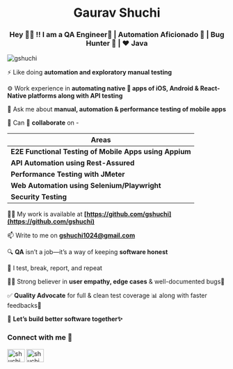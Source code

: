 <h1 align="center">Gaurav Shuchi</h1>
<h3 align="center">Hey 👋🏻 !! I am a QA Engineer🔎 | Automation Aficionado 🤖 | Bug Hunter 🐞 | ❤️ Java </h3>

<p align="left"> <img src="https://komarev.com/ghpvc/?username=gshuchi&label=Profile%20views&color=0e75b6&style=flat" alt="gshuchi" /> </p>

⚡ Like doing **automation and exploratory manual testing** 

⚙️ Work experience in **automating native 📱 apps of iOS, Android & React-Native platforms along with API testing**

💬 Ask me about **manual, automation & performance testing of mobile apps**

🌱 Can 👯 **collaborate** on - 

| **Areas**                                      |
|--------------------------------------------------------------|
| **E2E Functional Testing of Mobile Apps using Appium**       |
| **API Automation using Rest-Assured**                        |
| **Performance Testing with JMeter**                          |
| **Web Automation using Selenium/Playwright**                 |
| **Security Testing**                                         |


👨‍💻 My work is available at        **[https://github.com/gshuchi](https://github.com/gshuchi)**

📫 Write to me on       **gshuchi1024@gmail.com**

🔍 **QA** isn’t a job—it’s a way of keeping **software honest**

🧠 I test, break, report, and repeat

💪🏻 Strong believer in **user empathy, edge cases** & well-documented bugs🐞

✅ **Quality Advocate** for full & clean test coverage 📊 along with faster feedbacks📝

🤝 **Let’s build better software together✨**

<h3 align="left">Connect with me 📡 </h3>
<p align="left">
<a href="https://twitter.com/shuchigaurav" target="blank"><img align="center" src="https://raw.githubusercontent.com/rahuldkjain/github-profile-readme-generator/master/src/images/icons/Social/twitter.svg" alt="shuchigaurav" height="30" width="40" /></a>
<a href="https://linkedin.com/in/shuchigaurav" target="blank"><img align="center" src="https://raw.githubusercontent.com/rahuldkjain/github-profile-readme-generator/master/src/images/icons/Social/linked-in-alt.svg" alt="shuchigaurav" height="30" width="40" /></a>
</p>

